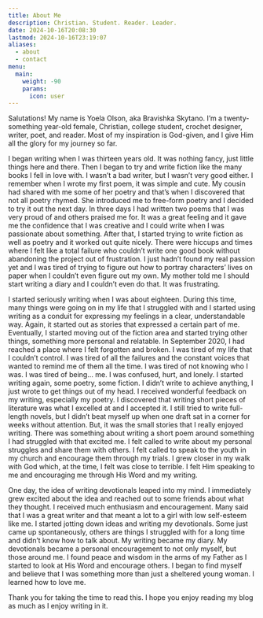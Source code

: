 ```yaml
---
title: About Me
description: Christian. Student. Reader. Leader.
date: 2024-10-16T20:08:30
lastmod: 2024-10-16T23:19:07
aliases:
  - about
  - contact
menu:
  main:
    weight: -90
    params:
      icon: user
---
```

Salutations! My name is Yoela Olson, aka Bravishka Skytano. I’m a twenty-something year-old female, Christian, college student, crochet designer, writer, poet, and reader. Most of my inspiration is God-given, and I give Him all the glory for my journey so far.

I began writing when I was thirteen years old. It was nothing fancy, just little things here and there. Then I began to try and write fiction like the many books I fell in love with. I wasn’t a bad writer, but I wasn’t very good either. I remember when I wrote my first poem, it was simple and cute. My cousin had shared with me some of her poetry and that’s when I discovered that not all poetry rhymed. She introduced me to free-form poetry and I decided to try it out the next day. In three days I had written two poems that I was very proud of and others praised me for. It was a great feeling and it gave me the confidence that I was creative and I could write when I was passionate about something. After that, I started trying to write fiction as well as poetry and it worked out quite nicely. There were hiccups and times where I felt like a total failure who couldn’t write one good book without abandoning the project out of frustration. I just hadn’t found my real passion yet and I was tired of trying to figure out how to portray characters’ lives on paper when I couldn’t even figure out my own. My mother told me I should start writing a diary and I couldn’t even do that. It was frustrating.

I started seriously writing when I was about eighteen. During this time, many things were going on in my life that I struggled with and I started using writing as a conduit for expressing my feelings in a clear, understandable way. Again, it started out as stories that expressed a certain part of me. Eventually, I started moving out of the fiction area and started trying other things, something more personal and relatable. In September 2020, I had reached a place where I felt forgotten and broken. I was tired of my life that I couldn’t control. I was tired of all the failures and the constant voices that wanted to remind me of them all the time. I was tired of not knowing who I was. I was tired of being… me. I was confused, hurt, and lonely. I started writing again, some poetry, some fiction. I didn’t write to achieve anything, I just wrote to get things out of my head. I received wonderful feedback on my writing, especially my poetry. I discovered that writing short pieces of literature was what I excelled at and I accepted it. I still tried to write full-length novels, but I didn’t beat myself up when one draft sat in a corner for weeks without attention. But, it was the small stories that I really enjoyed writing. There was something about writing a short poem around something I had struggled with that excited me. I felt called to write about my personal struggles and share them with others. I felt called to speak to the youth in my church and encourage them through my trials. I grew closer in my walk with God which, at the time, I felt was close to terrible. I felt Him speaking to me and encouraging me through His Word and my writing.

One day, the idea of writing devotionals leaped into my mind. I immediately grew excited about the idea and reached out to some friends about what they thought. I received much enthusiasm and encouragement. Many said that I was a great writer and that meant a lot to a girl with low self-esteem like me. I started jotting down ideas and writing my devotionals. Some just came up spontaneously, others are things I struggled with for a long time and didn’t know how to talk about. My writing became my diary. My devotionals became a personal encouragement to not only myself, but those around me. I found peace and wisdom in the arms of my Father as I started to look at His Word and encourage others. I began to find myself and believe that I was something more than just a sheltered young woman. I learned how to love me.

Thank you for taking the time to read this. I hope you enjoy reading my blog as much as I enjoy writing in it.
